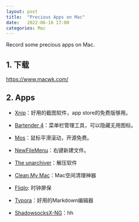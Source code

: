 ```yaml
---
layout: post
title:  "Precious Apps on Mac"
date:   2022-06-16 17:00 
categories: Mac
---
```




Record some precious apps on Mac.

## 1. 下载

https://www.macwk.com/

## 2. Apps

- [Xnip](https://itunes.apple.com/cn/app/xnip/id1221250572?mt=12)：好用的截图软件，app store的免费版够用。

- [Bartender 4](https://www.macwk.com/soft/bartender-4)：菜单栏管理工具，可以隐藏无用图标。

- [Mos](https://mos.caldis.me/)：鼠标平滑滚动，开源免费。

- [NewFileMenu](https://www.macwk.com/soft/new-file-menu)：右键新建文件。

- [The unarchiver](https://itunes.apple.com/us/app/the-unarchiver/id425424353?mt=12)：解压软件

- [Clean My Mac](https://www.macwk.com/soft/cleanmymac-x)：Mac空间清理神器

- [Fliqlo](https://fliqlo.com/screensaver/): 时钟屏保

- [Typora](https://www.macwk.com/soft/typora)：好用的Markdown编辑器

- [ShadowsocksX-NG](https://github.com/jw-shan/blog/releases/tag/ShadowsocksX-BG-R8)：hh

  

